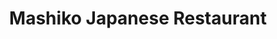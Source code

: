 ---
layout: place
title: "Mashiko Japanese Restaurant"
permalink: /washington/seattle/mashiko-japanese-restaurant.html
stateAbbr: WA
stateName: Washington
cityName: Seattle
place_id: ChIJKSsQ2ftAkFQR1nDs0cMK9w0
photos:
  - name: >-
      places/ChIJKSsQ2ftAkFQR1nDs0cMK9w0/photos/AeeoHcJLAh3S-nZx3zWSxHhCWXi6n_qefYyXFf2hgaXjvoWNHq6DUKhmWMBujV_ktUHScUXCG-yEAF4Cwvgy7c46gYnFdwojbitKrHxlkVLHtOg60zH8IOtNKBk0gN6mjp64RcEo9gEo6TCde2ebByqyXxw4fWZgf6X3ZfhDwP4gAWOa2SXUUnsP_QBQmlTrOLiloWXYShKHip4JnLqiLBkWWF_FgKp6gXlcPGeMgdkU2EegwtIdG1mQBWbGZ0rP_BFXMnzyYaZIDkJ0mnYqLdu0PF4hTW3cWylb96LMkHNRLb1KRWm7w7qI849Y79XZ-tB4mYimK32dSS-xrsZ1pybf_bWjldqTqaP_ZuSQbk5qh5JaFZZ6N98F7F63gukqMxA1x0PAm_cHsXLzX6LMY0ePXSk55c9RD38SJM28LSOCGX3ngRiy
    widthPx: 4032
    heightPx: 3024
    authorAttributions:
      - displayName: Robbie Boyd
        uri: https://maps.google.com/maps/contrib/107167355567804897383
        photoUri: >-
          https://lh3.googleusercontent.com/a-/ALV-UjXHZJk6CR2_YeoPo1TeGX6O4MEqGPGsJLbYEhyLLdDIkuq3YxCkAQ=s100-p-k-no-mo
    flagContentUri: >-
      https://www.google.com/local/imagery/report/?cb_client=maps_api_places.places_api&image_key=!1e10!2sCIHM0ogKEICAgIDZ6ebS1AE&hl=en-US
    googleMapsUri: >-
      https://www.google.com/maps/place//data=!3m4!1e2!3m2!1sCIHM0ogKEICAgIDZ6ebS1AE!2e10!4m2!3m1!1s0x549040fbd9102b29:0xdf70ac3d1ec70d6
  - name: >-
      places/ChIJKSsQ2ftAkFQR1nDs0cMK9w0/photos/AeeoHcLEmoxImELiPp1vbbQ1IlAQhKxyQ7woAdaj5HSjSdax2oE2kPvUBj6bRp566hzAtq6TkqprJerLCQGzjVbWmqDMisvY-hSguWHRevJq5tLKFN-br34khJryhIFrFtprpbL8EWR1W-lBHcXcwtZjhQoWAH6w3wkFjmt6rZt_tRhfSXUR-wxV0cxN1dLODp2BYQNz_-3FUdhgzZ1fLPPtQIHFb43YNg42s4wVamoQ6qI3IwnilAQHpkzaxbFu4h0kH2hm_np4w1rj8uhsFA2EIj4qnvFYUNtOMm5wx-UL4iQymhncfn7_w_g0ORpOxSlGssnh6lQQ5OWLlNS_neuYbIAmUC7MduyrOvSCXc5CF_29JznIJtJJImCazWX6f306cF4PPuwelaZ275QMFvEBCBOxJGu8FKVYgWnS0eks2_FnheRF
    widthPx: 4800
    heightPx: 3600
    authorAttributions:
      - displayName: Zhuoyang He
        uri: https://maps.google.com/maps/contrib/111696605064083718252
        photoUri: >-
          https://lh3.googleusercontent.com/a-/ALV-UjUUm7Y3RIEVNfy3Knb4TLgEmEQOVLqeH5nsTuk9HxTw4iCj1Yq1uA=s100-p-k-no-mo
    flagContentUri: >-
      https://www.google.com/local/imagery/report/?cb_client=maps_api_places.places_api&image_key=!1e10!2sCIHM0ogKEICAgIC_pKDX4wE&hl=en-US
    googleMapsUri: >-
      https://www.google.com/maps/place//data=!3m4!1e2!3m2!1sCIHM0ogKEICAgIC_pKDX4wE!2e10!4m2!3m1!1s0x549040fbd9102b29:0xdf70ac3d1ec70d6
  - name: >-
      places/ChIJKSsQ2ftAkFQR1nDs0cMK9w0/photos/AeeoHcL-SGfLa7wp_XaV28k7T_NUxPk1gt7TbRQpSfnizHKjdMa8ZMpU5GhFdMf-FWta8Q0_GK0LFWg5FGRup1lIy5XmkVOPGI0Hou49jDbCYLU-2esInSTE2y5A57p6XGTYEdiZoJsIHTSsTYboASNCbyvNu_Cij4j5hkqE3fwIdgyrBqwPdXtc-j2NDBk3lXfw9AQ3RuXkK-9Vtc1bIrIJsAXvFK5NK4J32_mVEgv6tkqRhvpwsbaPc_iI_bPrfCVC-I_P-fyJNuhWOKno6_QykOK9Bp2b1Rrh1DLwgw1j5SYeeEjdk8XLmuWlxOmbK-qg1XLo6Y9G2gd5euOTyfcubsM8geJM0EuyTNA2b3mw46Ut-vlW9rwq1LP5R6iJfi1b2Ix-zHWdujsxXv6lPerd_kB0BDkd9iGFXhSFcGK44RJj7g
    widthPx: 4000
    heightPx: 2252
    authorAttributions:
      - displayName: Hyunseok Gil
        uri: https://maps.google.com/maps/contrib/112898363989926845605
        photoUri: >-
          https://lh3.googleusercontent.com/a-/ALV-UjWiTx-cluk03DBmzuQ5ahR7qzsajvV-ksXui_AsRsPxPYQCQZKt=s100-p-k-no-mo
    flagContentUri: >-
      https://www.google.com/local/imagery/report/?cb_client=maps_api_places.places_api&image_key=!1e10!2sCIHM0ogKEICAgMCIv_HzAQ&hl=en-US
    googleMapsUri: >-
      https://www.google.com/maps/place//data=!3m4!1e2!3m2!1sCIHM0ogKEICAgMCIv_HzAQ!2e10!4m2!3m1!1s0x549040fbd9102b29:0xdf70ac3d1ec70d6
  - name: >-
      places/ChIJKSsQ2ftAkFQR1nDs0cMK9w0/photos/AeeoHcLMgS0fVRpcsJ9AQRey1EpbjfZnB5Pq1MOzUvZnm6QErevM6LnfgsNVogb4a_TlQoiRjkI0QXSZ2xPSeFOOlTlpCkiXp2MrIrt_kWeYgL1NTfiHlUeWj2DdYa-60lfv4E3R3BuFdhli1I0RY0-7TJi_VTowp3hepDCS3LNHCrcJ-99pUcr64qhZxw4wnKzh89znGGfnG1Ci7TAu5XZ-RlVFbnxGLJeT_jrdNgZcDZnw83Eud43jl7ZQTH8r7aO9R3qRn-cSXyOetNtzh4UzxGIfWfFhPoKNWwIiAT4ql-CWNMwYfB65NZizFsSPFkaHhmoPA0LUQ6dRp-y-LJjXyePVqSfbk2Tz0XM9JKFlA9ZoCJ2f_MezdEyiQcl7jhBWS6gBvgS3ywtjaRYnFsCwk6aLIM2ocGC7S_EIG2Qo91WKdDuk
    widthPx: 4800
    heightPx: 3600
    authorAttributions:
      - displayName: Victor Huang
        uri: https://maps.google.com/maps/contrib/101028053615079715522
        photoUri: >-
          https://lh3.googleusercontent.com/a-/ALV-UjU6kxFmLaOZsdLCggzXk-5oRfwZCF7UAmaywGH5BbPVI_HB8uUv=s100-p-k-no-mo
    flagContentUri: >-
      https://www.google.com/local/imagery/report/?cb_client=maps_api_places.places_api&image_key=!1e10!2sCIHM0ogKEICAgICLia_LzQE&hl=en-US
    googleMapsUri: >-
      https://www.google.com/maps/place//data=!3m4!1e2!3m2!1sCIHM0ogKEICAgICLia_LzQE!2e10!4m2!3m1!1s0x549040fbd9102b29:0xdf70ac3d1ec70d6
  - name: >-
      places/ChIJKSsQ2ftAkFQR1nDs0cMK9w0/photos/AeeoHcJglkJi5uCR1x3HcRqa3SFPa1dYQPNrXrj3xvkMYkVxIfyA279iEzV4vD8kyt-F2FpiAJ6SSXiaINQ1O-jsJfPEazJkYcJSd7lylGVloA-zq0cu6WX_mq16dKdm7eGCekGc4RCVfGYgrudwZxeocwRC0SA8Db5e_1c664PxtKBJGvjPgU2cgbxbM47NamxlWozTpinC2N8bTsefKCdDD1-LCd6V9AvKl56pH5jA0GylctzLQNoFsFeZMhxYjJDzB8REEIbuhVd6FA5bf5W2-l1dva7YDG7EkOSSCDTGDE4K_yC8YxgepkV6KOgQWRinvZb1ztcw-gKuS1CvuaUQCzrME9FpcX3O44qBijzg0BU0xNTZt0MAnYkx-QMStTW2nAjreQpq9rhXGjmEnzVO-ATXQ9CbHf88mu0nSjE3uS4-rrhZ
    widthPx: 4080
    heightPx: 3072
    authorAttributions:
      - displayName: Matthias Bahlke
        uri: https://maps.google.com/maps/contrib/109917291229119705846
        photoUri: >-
          https://lh3.googleusercontent.com/a-/ALV-UjWeF02BFhJm-OUzAbnbpTg8MpIueAQE_n0J9vcG_nVeohvcaVzB=s100-p-k-no-mo
    flagContentUri: >-
      https://www.google.com/local/imagery/report/?cb_client=maps_api_places.places_api&image_key=!1e10!2sCIHM0ogKEICAgIDfiIH5lAE&hl=en-US
    googleMapsUri: >-
      https://www.google.com/maps/place//data=!3m4!1e2!3m2!1sCIHM0ogKEICAgIDfiIH5lAE!2e10!4m2!3m1!1s0x549040fbd9102b29:0xdf70ac3d1ec70d6
  - name: >-
      places/ChIJKSsQ2ftAkFQR1nDs0cMK9w0/photos/AeeoHcKCop7gFzaVHUvneI-UBaOwMcjG2jM06NnpRSyU4Yr8E8o8fh42y98PmEerQ3EZ1--oikeZcg55Zt7UQmogmcKlEFeCDCz2ymbnf7WoyRMq6WpF6zf7QXgZOJS3C3XBEltdD9awxbUEw55NrhePWcy0t1ziWmyvHJONCS4Y5OuByfyWnThOHHey90ELhKYrM31GpJGEFHcud_ryZs9yDPveyKej_ct2FpOMuY0h9GmoSajICwOvD2MSF_e3iVYGOZjsOqW_x98xzEVduMpZUS6kUfKVhuAwIxmUJIU_IVb6LoIMbMoI4kyfyTM5I-tFToFQOUYwnXPhsRlZ6SO33ZY4DXQnQXKAYrlZhB229IMkn9ECAJeA9BGaZzWTzlDNXMvInt2NP9fQ-dogXTbS-Kax83Ju3NRbAYczk6ceaIncjLw
    widthPx: 4624
    heightPx: 3472
    authorAttributions:
      - displayName: Herakles Li
        uri: https://maps.google.com/maps/contrib/108275767696807863508
        photoUri: >-
          https://lh3.googleusercontent.com/a-/ALV-UjVLfb1dECl-xl0KXQlPf_2Vh6X-Lt0RtjoHWCbRD48LuMktEpXJvQ=s100-p-k-no-mo
    flagContentUri: >-
      https://www.google.com/local/imagery/report/?cb_client=maps_api_places.places_api&image_key=!1e10!2sCIHM0ogKEICAgIClqc_z5AE&hl=en-US
    googleMapsUri: >-
      https://www.google.com/maps/place//data=!3m4!1e2!3m2!1sCIHM0ogKEICAgIClqc_z5AE!2e10!4m2!3m1!1s0x549040fbd9102b29:0xdf70ac3d1ec70d6
  - name: >-
      places/ChIJKSsQ2ftAkFQR1nDs0cMK9w0/photos/AeeoHcJYjs_JtipU4JpRlwG56tk7tVmCkRD1qHjNfatsKAPTPh79qU59Ig9bHmlKryHpxAkukjIQfmfsxLr--x1r5F5CZOUhxe353A0j2VJpxkPqhJ1mDVBMXG2VXyvbF_Z3UU5FcrQU-98HeMxvMW1wwo7USdyiUuPJguEIwwYZovBKbY4zTjJKg75wN9A9MnRQPSrFLK2c_IQELXa-VPVEFcFKc4QUdDRricB9Wf6Agb6cFE7jEl6UtHiiIIe2roRVBcf-YhSgIpgg0Njp9rkpMSHXEVySsITaaFrLEf0cKfV__Yun0GQffPBfnSd45aOSrHiTTmhgK2EwusOFTEGx0uSAQYAnrMZfJFLk0tCIybPuu7BpG7nIo2YBN8Vf4wpdjwGDHKcHSI-ZRUl3Ne0REU6avGyJVJAKhBIjZzkFN1TJg2gW
    widthPx: 3264
    heightPx: 2448
    authorAttributions:
      - displayName: Ryan Loves Sushi
        uri: https://maps.google.com/maps/contrib/112162258589555923792
        photoUri: >-
          https://lh3.googleusercontent.com/a-/ALV-UjXEDcVDXGjn4r4yCas88DFy8EXuiJ97mSLnotklb6RFarRlFsFO=s100-p-k-no-mo
    flagContentUri: >-
      https://www.google.com/local/imagery/report/?cb_client=maps_api_places.places_api&image_key=!1e10!2sCIHM0ogKEICAgICT0rfk7wE&hl=en-US
    googleMapsUri: >-
      https://www.google.com/maps/place//data=!3m4!1e2!3m2!1sCIHM0ogKEICAgICT0rfk7wE!2e10!4m2!3m1!1s0x549040fbd9102b29:0xdf70ac3d1ec70d6
  - name: >-
      places/ChIJKSsQ2ftAkFQR1nDs0cMK9w0/photos/AeeoHcKztEAwX7fA1hauIXqtZwSRtsNHhBLbpFckCmutrtbfGMYBb50reDy5UvtNQDAZIlodSWIcuzcMovI2S-VertLu9vLrQyArKcZREqZ43ku9UuJcizMOpIGb_73R6Q-qZiHS46ahb6SxzvlzdCNcr_a40uoU6g6XZMOB_JAaJ8n-n2F8HlIE20_2dx-6bRLSP31mOxBz2VZqGqzRhpetrYKKn3cU8Q5KxcaLuTrQuTt7vnzXbn_O5ZBzNzyDCV6jSp1nwVMHQMPZovun-4vG97DZVL9jpqtcVw6Ya7M8CfcXs2Iand3bZj3pSZHeqBbJmzN6NWPBw0VlsmlPKdJ92yYZMh09HnmQkTwnI7shqpGIjPYkQBc_r0cVnUKOw9lIsLcat12IqqyvKLFtmhEWB-75DjEZf8GigEfZ1VyNAuc_KHZg
    widthPx: 4032
    heightPx: 3024
    authorAttributions:
      - displayName: Zach Stokes
        uri: https://maps.google.com/maps/contrib/112065641495400101899
        photoUri: >-
          https://lh3.googleusercontent.com/a-/ALV-UjWY_HfcdaXCtkAVUnT80m-AftbdkpQorTwrV-BmKJc-itneV7G4Xg=s100-p-k-no-mo
    flagContentUri: >-
      https://www.google.com/local/imagery/report/?cb_client=maps_api_places.places_api&image_key=!1e10!2sCIHM0ogKEICAgIDju9jAqQE&hl=en-US
    googleMapsUri: >-
      https://www.google.com/maps/place//data=!3m4!1e2!3m2!1sCIHM0ogKEICAgIDju9jAqQE!2e10!4m2!3m1!1s0x549040fbd9102b29:0xdf70ac3d1ec70d6
  - name: >-
      places/ChIJKSsQ2ftAkFQR1nDs0cMK9w0/photos/AeeoHcJOBhE6yHNdQTQmQn-8nLkSP-VAw3ZOZV5vvRR40iEL8wS0cehzJ9quhM1eIvDztjl-SB5B7Fk2JFHAF9FasVL8DOhwIOmmIX0itI0gFrwUL1AtpOU6kSb6b_Lx9HsP0m_LgIZYTHHYxRjXmQyamWKQ6DDdk67tK2ulECjhvEnIFzG8Y9SrpPMvs_W5IFSPzuPnzyN3bBblUnqSVqLnxm3tiKsaWXPVP2Ibe9dHTJc0GHbaCtxDjDG2rtIkydtmHp3qdjYfY_fUTnY4jtI98XCx_tDde65lV8T0jZJ69FjpuM6-RBr1eYU7VyMt_7J3a5ETjK35UH9a09ZF18zk0OZvUFnVFzlB1N5wsGlqIrcRl2wTAQMg9vaUrndbrtQNYC6QvlLQgOgcJkEm05t4uRgMJW-x7fK6O-RtGQMRpu78bQ
    widthPx: 4032
    heightPx: 3024
    authorAttributions:
      - displayName: jeff jowers
        uri: https://maps.google.com/maps/contrib/100340130332487000958
        photoUri: >-
          https://lh3.googleusercontent.com/a/ACg8ocJWkbnZQMLr8rv9FJaahMzoyu3DkWKjW0AA7ZWADjpFiHo2aA=s100-p-k-no-mo
    flagContentUri: >-
      https://www.google.com/local/imagery/report/?cb_client=maps_api_places.places_api&image_key=!1e10!2sCIHM0ogKEICAgICH7YrrNA&hl=en-US
    googleMapsUri: >-
      https://www.google.com/maps/place//data=!3m4!1e2!3m2!1sCIHM0ogKEICAgICH7YrrNA!2e10!4m2!3m1!1s0x549040fbd9102b29:0xdf70ac3d1ec70d6
  - name: >-
      places/ChIJKSsQ2ftAkFQR1nDs0cMK9w0/photos/AeeoHcJVXxP8mVWUerzHsKm-A30tLFoHZH6VnrnjJfahAhdJw_l-gkaJInxY9yUv2arP2U4YRKxMpZPRr2Xln3Otys6BWNNXczutnw-lenCwSGIRjVdrq7Dztlp-DweQoYsdHJi-Xtp9MnpkNQmkoxaL6mWfQm6t5NI7hv9nnNXHl35SiHFc50GEB-dLfxBG5veQdFUTRaJBYMRopEUXepNJ-mGihSVduRH6wtWNAo7jgcGV7MrAjHK6d8WHS2k1usRTwuMq5-g7QijQRLtv8qWek47SEOVJhYfrLvIInoh7IWpKt5_0zDpw5WUkmrpxXMGhDkjZubUqy-QmaWFMdK3_kvulXaWKo64jJ7VnDvcchBB9ivbD4wJf2--FQNWjd9Hr13KcNBF0LHoi5LevoZ6cihj4MrtjmSl3LGUg4nz4n30
    widthPx: 4032
    heightPx: 3024
    authorAttributions:
      - displayName: Sara Wainwright-Feldman
        uri: https://maps.google.com/maps/contrib/114195993251087999854
        photoUri: >-
          https://lh3.googleusercontent.com/a-/ALV-UjXNPbOBcN40rv3DDGRgCsN-V2Te6TJy61UwK5OylTAsiO2_GDcO=s100-p-k-no-mo
    flagContentUri: >-
      https://www.google.com/local/imagery/report/?cb_client=maps_api_places.places_api&image_key=!1e10!2sCIHM0ogKEICAgIDT6dyEIg&hl=en-US
    googleMapsUri: >-
      https://www.google.com/maps/place//data=!3m4!1e2!3m2!1sCIHM0ogKEICAgIDT6dyEIg!2e10!4m2!3m1!1s0x549040fbd9102b29:0xdf70ac3d1ec70d6
address: 4725 California Ave SW, Seattle, WA 98116, USA
street: 4725 California Ave SW
city: Seattle
state: WA
zip: '98116'
country: USA
neighborhood: Junction
latitude: '47.560369'
longitude: '-122.386989'
accessibility_options:
  wheelchairAccessibleParking: true
  wheelchairAccessibleEntrance: true
  wheelchairAccessibleRestroom: true
  wheelchairAccessibleSeating: true
business_status: OPERATIONAL
name: Mashiko Japanese Restaurant
google_maps_links:
  directionsUri: >-
    https://www.google.com/maps/dir//''/data=!4m7!4m6!1m1!4e2!1m2!1m1!1s0x549040fbd9102b29:0xdf70ac3d1ec70d6!3e0
  placeUri: https://maps.google.com/?cid=1006284877897429206
  writeAReviewUri: >-
    https://www.google.com/maps/place//data=!4m3!3m2!1s0x549040fbd9102b29:0xdf70ac3d1ec70d6!12e1
  reviewsUri: >-
    https://www.google.com/maps/place//data=!4m4!3m3!1s0x549040fbd9102b29:0xdf70ac3d1ec70d6!9m1!1b1
  photosUri: >-
    https://www.google.com/maps/place//data=!4m3!3m2!1s0x549040fbd9102b29:0xdf70ac3d1ec70d6!10e5
primary_type: Japanese Restaurant
opening_hours:
  regular: null
  current: null
secondary_opening_hours:
  regular:
    weekdayDescriptions: null
    type: null
  current:
    weekdayDescriptions: null
    type: null
phone: (206) 935-4339
price_level: PRICE_LEVEL_EXPENSIVE
price_range: $100 &ndash; & up
rating: '4.5'
rating_count: 841
website: http://www.mashikorestaurant.com/
description: null
reviews: null
parking_options: null
payment_options: null
allow_dogs: null
curbside_pickup: null
delivery: null
dine_in: null
good_for_children: null
good_for_groups: null
good_for_sports: null
live_music: null
menu_for_children: null
outdoor_seating: null
reservable: null
restroom: null
serves_beer: null
serves_breakfast: null
serves_brunch: null
serves_cocktails: null
serves_coffee: null
serves_dinner: null
serves_dessert: null
serves_lunch: null
serves_vegetarian_food: null
serves_wine: null
takeout: null

---